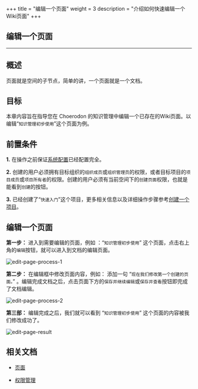 +++
title = "编辑一个页面"
weight = 3
description = "介绍如何快速编辑一个Wiki页面"
+++

## 编辑一个页面
---

## 概述

页面就是空间的子节点，简单的讲，一个页面就是一个文档。

## 目标

本章内容旨在指导您在 Choerodon 的知识管理中编辑一个已存在的Wiki页面。以编辑“`知识管理初步使用`”这个页面为例。

## 前置条件

**1.** 在操作之前保证[系统配置](../../../../user-guide/system-configuration)已经配置完全。

**2.** 创建的用户必须拥有目标组织的`组织成员`或`组织管理员`的权限，或者目标项目的`项目成员`或`项目所有者`的权限。创建的用户必须有当前空间下的`创建页面`权限，也就是能看到`创建`的按钮。

**3.** 已经创建了“`快速入门`”这个项目，更多相关信息以及详细操作步骤参考[创建一个项目](../../../../quick-start/admin/project)。

## 编辑一个页面

**第一步：** 进入到需要编辑的页面，例如 ：“`知识管理初步使用`” 这个页面，点击右上角的`编辑`按钮，就可以进入到文档的编辑页面。

![edit-page-process-1](/img/docs/quick-start/project-member/wiki-manager/edit-page/edit-page-process-1.png)

**第二步：** 在编辑框中修改页面内容，例如： 添加一句 “`现在我们修改第一个创建的页面。`” 。编辑完成文档之后，点击页面下方的`保存并继续编辑`或`保存并查看`按钮即完成了文档编辑。

![edit-page-process-2](/img/docs/quick-start/project-member/wiki-manager/edit-page/edit-page-process-2.png)

**第三部：** 编辑完成之后，我们就可以看到 “`知识管理初步使用`” 这个页面的内容被我们修改成功了。

![edit-page-result](/img/docs/quick-start/project-member/wiki-manager/edit-page/edit-page-result.png)

## 相关文档

- [页面](../../../../user-guide/wiki/page)

- [权限管理](../../../../user-guide/wiki/hierarchy)